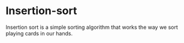 # Insertion-sort
Insertion sort is a simple sorting algorithm that works the way we sort playing cards in our hands.
